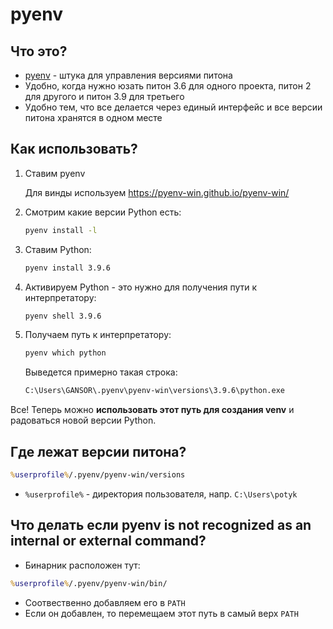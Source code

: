 # pyenv

## Что это?

- [pyenv](https://github.com/pyenv/pyenv) - штука для управления версиями питона
- Удобно, когда нужно юзать питон 3.6 для одного проекта, питон 2 для другого и питон 3.9 для третьего
- Удобно тем, что все делается через единый интерфейс и все версии питона хранятся в одном месте

## Как использовать?

1. Ставим pyenv

    Для винды используем <https://pyenv-win.github.io/pyenv-win/>

2. Смотрим какие версии Python есть:

    ```sh
    pyenv install -l
    ```

3. Ставим Python:

    ```sh
    pyenv install 3.9.6
    ```

4. Активируем Python - это нужно для получения пути к интерпретатору:

    ```sh
    pyenv shell 3.9.6
    ```

5. Получаем путь к интерпретатору:

    ```sh
    pyenv which python
    ```

    Выведется примерно такая строка:

    ```cmd
    C:\Users\GANSOR\.pyenv\pyenv-win\versions\3.9.6\python.exe
    ```

Все! Теперь можно **использовать этот путь для создания venv** и радоваться новой версии Python.

## Где лежат версии питона?

```cmd
%userprofile%/.pyenv/pyenv-win/versions
```

- `%userprofile%` - директория пользователя, напр. `C:\Users\potyk`

## Что делать если pyenv is not recognized as an internal or external command?

- Бинарник расположен тут:

```cmd
%userprofile%/.pyenv/pyenv-win/bin/
```

- Соотвественно добавляем его в `PATH`
- Если он добавлен, то перемещаем этот путь в самый верх `PATH`

